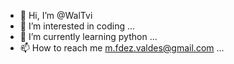 - 👋 Hi, I’m @WalTvi
- 👀 I’m interested in coding ...
- 🌱 I’m currently learning python ...
- 📫 How to reach me m.fdez.valdes@gmail.com ...

<!---
WalTvi/WalTvi is a ✨ special ✨ repository because its `README.md` (this file) appears on your GitHub profile.
You can click the Preview link to take a look at your changes.
--->
